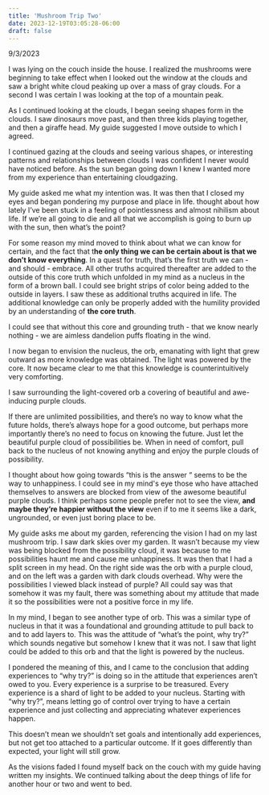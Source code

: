 ```yaml
---
title: 'Mushroom Trip Two'
date: 2023-12-19T03:05:28-06:00
draft: false 
---
```


9/3/2023

I was lying on the couch inside the house. I realized the mushrooms were beginning to take effect when I looked out the window at the clouds and saw a bright white cloud peaking up over a mass of gray clouds. For a second I was certain I was looking at the top of a mountain peak.

As I continued looking at the clouds, I began seeing shapes form in the clouds. I saw dinosaurs move past, and then three kids playing together, and then a giraffe head. My guide suggested I move outside to which I agreed.

I continued gazing at the clouds and seeing various shapes, or interesting patterns and relationships between clouds I was confident I never would have noticed before. As the sun began going down I knew I wanted more from my experience than entertaining cloudgazing.

My guide asked me what my intention was. It was then that I closed my eyes and began pondering my purpose and place in life.  thought about how lately I’ve been stuck in a feeling of pointlessness and almost nihilism about life. If we’re all going to die and all that we accomplish is going to burn up with the sun, then what’s the point?

For some reason my mind moved to think about what we can know for certain, and the fact that t**he only thing we can be certain about is that we don’t know everything**. In a quest for truth, that’s the first truth we can - and should - embrace. All other truths acquired thereafter are added to the outside of this core truth which unfolded in my mind as a nucleus in the form of a brown ball. I could see bright strips of color being added to the outside in layers. I saw these as additional truths acquired in life. The additional knowledge can only be properly added with the humility provided by an understanding of **the core truth**.

I could see that without this core and grounding truth - that we know nearly nothing - we are aimless dandelion puffs floating in the wind.

I now began to envision the nucleus, the orb, emanating with light that grew outward as more knowledge was obtained. The light was powered by the core. It now became clear to me that this knowledge is counterintuitively very comforting.

I saw surrounding the light-covered orb a covering of beautiful and awe-inducing purple clouds.

If there are unlimited possibilities, and there’s no way to know what the future holds, there’s always hope for a good outcome, but perhaps more importantly there’s no need to focus on knowing the future. Just let the beautiful purple cloud of possibilities be. When in need of comfort, pull back to the nucleus of not knowing anything and enjoy the purple clouds of possibility.

I thought about how going towards “this is the answer “ seems to be the way to unhappiness. I could see in my mind's eye those who have attached themselves to answers are blocked from view of the awesome beautiful purple clouds. I think perhaps some people prefer not to see the view, **and maybe they’re happier without the view** even if to me it seems like a dark, ungrounded, or even just boring place to be.

My guide asks me about my garden, referencing the vision I had on my last mushroom trip. I saw dark skies over my garden. It wasn’t because my view was being blocked from the possibility cloud, it was because to me possibilities haunt me and cause me unhappiness. It was then that I had a split screen in my head. On the right side was the orb with a purple cloud, and on the left was a garden with dark clouds overhead. Why were the possibilities I viewed black instead of purple? All could say was that somehow it was my fault, there was something about my attitude that made it so the possibilities were not a positive force in my life.

In my mind, I began to see another type of orb. This was a similar type of nucleus in that it was a foundational and grounding attitude to pull back to and to add layers to. This was the attitude of “what’s the point, why try?” which sounds negative but somehow I knew that it was not. I saw that light could be added to this orb and that the light is powered by the nucleus.

I pondered the meaning of this, and I came to the conclusion that adding experiences to “why try?” is doing so in the attitude that experiences aren’t owed to you. Every experience is a surprise to be treasured. Every experience is a shard of light to be added to your nucleus. Starting with “why try?”, means letting go of control over trying to have a certain experience and just collecting and appreciating whatever experiences happen.

This doesn’t mean we shouldn’t set goals and intentionally add experiences, but not get too attached to a particular outcome. If it goes differently than expected, your light will still grow.

As the visions faded I found myself back on the couch with my guide having written my insights. We continued talking about the deep things of life for another hour or two and went to bed.
